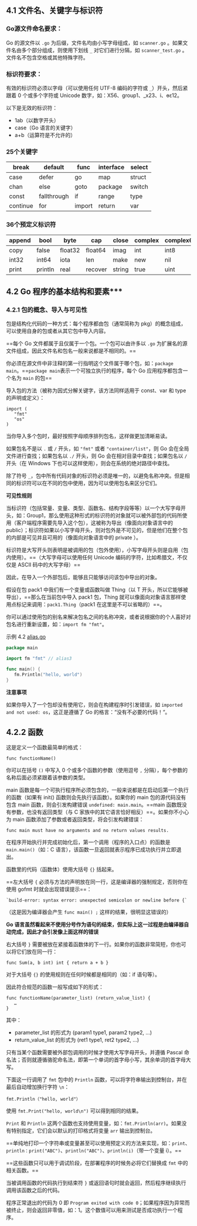## 4.1 文件名、关键字与标识符

### Go源文件命名要求：

Go 的源文件以 `.go` 为后缀，文件名均由小写字母组成，如 `scanner.go` 。如果文件名由多个部分组成，则使用下划线 `_` 对它们进行分隔，如 `scanner_test.go` 。文件名不包含空格或其他特殊字符。

### 标识符要求：

有效的标识符必须以字母（可以使用任何 UTF-8 编码的字符或 `_`）开头，然后紧跟着 0 个或多个字符或 Unicode 数字，如：X56、group1、_x23、i、өԑ12。

以下是无效的标识符：

- 1ab（以数字开头）
- case（Go 语言的关键字）
- a+b（运算符是不允许的）



### 25个关键字

| break    | default     | func   | interface | select |
| -------- | ----------- | ------ | --------- | ------ |
| case     | defer       | go     | map       | struct |
| chan     | else        | goto   | package   | switch |
| const    | fallthrough | if     | range     | type   |
| continue | for         | import | return    | var    |



### 36个预定义标识符

| append | bool    | byte    | cap     | close  | complex | complex64 | complex128 | uint16  |
| ------ | ------- | ------- | ------- | ------ | ------- | --------- | ---------- | ------- |
| copy   | false   | float32 | float64 | imag   | int     | int8      | int16      | uint32  |
| int32  | int64   | iota    | len     | make   | new     | nil       | panic      | uint64  |
| print  | println | real    | recover | string | true    | uint      | uint8      | uintptr |





## 4.2 Go 程序的基本结构和要素***

### 4.2.1 包的概念、导入与可见性

包是结构化代码的一种方式：每个程序都由包（通常简称为 pkg）的概念组成，可以使用自身的包或者从其它包中导入内容。

==每个 Go 文件都属于且仅属于一个包。一个包可以由许多以 `.go` 为扩展名的源文件组成，因此文件名和包名一般来说都是不相同的。==



你必须在源文件中非注释的第一行指明这个文件属于哪个包，如：`package main`。==`package main`表示一个可独立执行的程序，每个 Go 应用程序都包含一个名为 `main` 的包==



导入包的方法（被称为因式分解关键字，该方法同样适用于 const、var 和 type 的声明或定义）：

```
import (
   "fmt"
   "os"
)
```



当你导入多个包时，最好按照字母顺序排列包名，这样做更加清晰易读。



如果包名不是以 `.` 或 `/` 开头，如 `"fmt"` 或者 `"container/list"`，则 Go 会在全局文件进行查找；如果包名以 `./` 开头，则 Go 会在相对目录中查找；如果包名以 `/` 开头（在 Windows 下也可以这样使用），则会在系统的绝对路径中查找。



除了符号 `_`，包中所有代码对象的标识符必须是唯一的，以避免名称冲突。但是相同的标识符可以在不同的包中使用，因为可以使用包名来区分它们。



**可见性规则**

当标识符（包括常量、变量、类型、函数名、结构字段等等）以一个大写字母开头，如：Group1，那么使用这种形式的标识符的对象就可以被外部包的代码所使用（客户端程序需要先导入这个包），这被称为导出（像面向对象语言中的 public）；标识符如果以小写字母开头，则对包外是不可见的，但是他们在整个包的内部是可见并且可用的（像面向对象语言中的 private ）。

标识符是大写开头则表明是被调用的包（包外使用），小写字母开头则是自用（包内使用）。==（大写字母可以使用任何 Unicode 编码的字符，比如希腊文，不仅仅是 ASCII 码中的大写字母）==



因此，在导入一个外部包后，能够且只能够访问该包中导出的对象。

假设在包 pack1 中我们有一个变量或函数叫做 Thing（以 T 开头，所以它能够被导出），==那么在当前包中导入 pack1 包，Thing 就可以像面向对象语言那样使用点标记来调用：`pack1.Thing`（pack1 在这里是不可以省略的）==。



你可以通过使用包的别名来解决包名之间的名称冲突，或者说根据你的个人喜好对包名进行重新设置，如：`import fm "fmt"`。



示例 4.2 [alias.go](https://github.com/unknwon/the-way-to-go_ZH_CN/blob/master/eBook/examples/chapter_4/alias.go)

```go
package main

import fm "fmt" // alias3

func main() {
   fm.Println("hello, world")
}
```



**注意事项**

如果你导入了一个包却没有使用它，则会在构建程序时引发错误，如 `imported and not used: os`，这正是遵循了 Go 的格言：“没有不必要的代码！“。



## 4.2.2 函数

这是定义一个函数最简单的格式：

```
func functionName()
```

你可以在括号 `()` 中写入 0 个或多个函数的参数（使用逗号 `,` 分隔），每个参数的名称后面必须紧跟着该参数的类型。

main 函数是每一个可执行程序所必须包含的，一般来说都是在启动后第一个执行的函数（如果有 init() 函数则会先执行该函数）。如果你的 main 包的源代码没有包含 main 函数，则会引发构建错误 `undefined: main.main`。==main 函数既没有参数，也没有返回类型（与 C 家族中的其它语言恰好相反）==。如果你不小心为 main 函数添加了参数或者返回类型，将会引发构建错误：

```
func main must have no arguments and no return values results.
```

在程序开始执行并完成初始化后，第一个调用（程序的入口点）的函数是 `main.main()`（如：C 语言），该函数一旦返回就表示程序已成功执行并立即退出。

函数里的代码（函数体）使用大括号 `{}` 括起来。

==左大括号 `{` 必须与方法的声明放在同一行，这是编译器的强制规定，否则你在使用 gofmt 时就会出现错误提示==：

```
`build-error: syntax error: unexpected semicolon or newline before {`
```

（这是因为编译器会产生 `func main() ;` 这样的结果，很明显这错误的）

**Go 语言虽然看起来不使用分号作为语句的结束，但实际上这一过程是由编译器自动完成，因此才会引发像上面这样的错误**

右大括号 `}` 需要被放在紧接着函数体的下一行。如果你的函数非常简短，你也可以将它们放在同一行：

```
func Sum(a, b int) int { return a + b }
```

对于大括号 `{}` 的使用规则在任何时候都是相同的（如：if 语句等）。

因此符合规范的函数一般写成如下的形式：

```
func functionName(parameter_list) (return_value_list) {
   …
}
```

其中：

- parameter_list 的形式为 (param1 type1, param2 type2, …)
- return_value_list 的形式为 (ret1 type1, ret2 type2, …)

只有当某个函数需要被外部包调用的时候才使用大写字母开头，并遵循 Pascal 命名法；否则就遵循骆驼命名法，即第一个单词的首字母小写，其余单词的首字母大写。

下面这一行调用了 `fmt` 包中的 `Println` 函数，可以将字符串输出到控制台，并在最后自动增加换行字符 `\n`：

```
fmt.Println（"hello, world"）
```

使用 `fmt.Print("hello, world\n")` 可以得到相同的结果。

`Print` 和 `Println` 这两个函数也支持使用变量，如：`fmt.Println(arr)`。如果没有特别指定，它们会以默认的打印格式将变量 `arr` 输出到控制台。

==单纯地打印一个字符串或变量甚至可以使用预定义的方法来实现，如：`print`、`println：print("ABC")`、`println("ABC")`、`println(i)`（带一个变量 i）。==

==这些函数只可以用于调试阶段，在部署程序的时候务必将它们替换成 `fmt` 中的相关函数。==

当被调用函数的代码执行到结束符 `}` 或返回语句时就会返回，然后程序继续执行调用该函数之后的代码。

程序正常退出的代码为 0 即 `Program exited with code 0`；如果程序因为异常而被终止，则会返回非零值，如：1。这个数值可以用来测试是否成功执行一个程序。